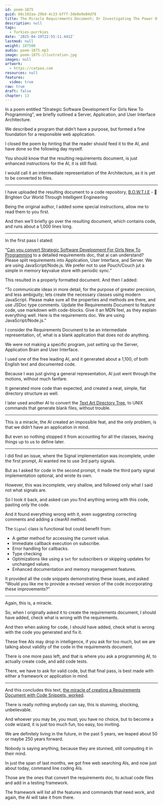 ```yaml
---
id: poem-1875
guid: 68c192aa-29bd-4c33-bfff-3de0e9e84d78
title: The Miracle Requirements Document; Or Investigating The Power Of Artificial Intelligence
description: null
tags:
  - furkies-purrkies
date: '2025-04-19T22:55:11.441Z'
lastmod: null
weight: 187500
audio: poem-1875.mp3
image: poem-1875-illustration.jpg
images: null
artwork:
  - https://catpea.com
resources: null
features:
  video: true
raw: true
draft: false
chapter: 13
---
```


In a poem entitled “Strategic Software Development For Girls New To Programming”,
we briefly outlined a Server, Application, and User Interface Architecture.

We described a program that didn’t have a purpose,
but formed a fine foundation for a responsible web application.

I closed the poem by hinting that the reader should feed it to the AI,
and have done so the following day myself.

You should know that the resulting requirements document,
is just enhanced instructions for the AI, it is still fluid.

I would call it an intermediate representation of the Architecture,
as it is yet to be converted to files.

---

I have uploaded the resulting document to a code repository,
[B.O.W.T.I.E][1] - 🎀 Brighten Our World Through Intelligent Engineering

Being the original author, I added some special instructions,
allow me to read them to you first.

And then we’ll briefly go over the resulting document,
which contains code, and runs about a 1,000 lines long.

---

In the first pass I stated:

“[Can you convert Strategic Software Development For Girls New To Programming][0] to a detailed requirements doc, that ai can understand? Please split requirements into Application, User Interface, and Server. We are using JavaScript/Node.js. We prefer not to use Pouch/Couch jut a simple in memory keyvalue store with periodic sync.”

This resulted in a properly formatted document. And then I added:

“To communicate ideas in more detail, for the purpose of greater precision, and less ambiguity; lets create the necessary classes using modern JavaScript. Please make sure all the properties and methods are there, and use JSDoc type comments. Update the Requirements Document to feature code, use markdown with code-blocks. Give it an MDN feel, as they explain everything well. Here is the requirements doc. We are using JavaScript/Node.js.”


I consider the Requirements Document to be an intermediate representation,
of, what is a blank application that does not do anything.

We were not making a specific program,
just setting up the Server, Application Brain and User Interface.

I used one of the free leading AI, and it generated about a 1,100,
of both English text and documented code.

Because I was just giving a general representation,
AI just went through the motions, without much fanfare.

It generated more code than expected,
and created a neat, simple, flat directory structure as well.

I later used another AI to convert the [Text Art Directory Tree][2],
to UNIX commands that generate blank files, without trouble.

---

This is a miracle, the AI created an impossible feat,
and the only problem, is that we didn’t have an application in mind.

But even so nothing stopped it from accounting for all the classes,
leaving things up to us to define later.

---

I did find an issue, where the Signal implementation was incomplete,
under the first prompt, AI wanted me to use 3rd party signals.

But as I asked for code in the second prompt,
it made the third party signal implementation optional, and wrote its own.

However, this was incomplete, very shallow,
and followed only what I said not what signals are.

So I took it back, and asked can you find anything wrong with this code, pasting only the code.

And it found everything wrong with it,
even suggesting correcting comments and adding a clearAll method.

The `Signal` class is functional but could benefit from:
- A getter method for accessing the current value.
- Immediate callback execution on subscribe.
- Error handling for callbacks.
- Type checking
- Optimizations like using a `Set` for subscribers or skipping updates for unchanged values.
- Enhanced documentation and memory management features.

It provided all the code snippets demonstrating these issues,
and asked “Would you like me to provide a revised version of the code incorporating these improvements?”

---

Again, this is,
a miracle.

So, when I originally asked it to create the requirements document,
I should have added, check what is wrong with the requirements.

And then when asking for code, I should have added,
check what is wrong with the code you generated and fix it.

These free AIs may drop in intelligence, if you ask for too much,
but we are talking about validity of the code in the requirements document.

There is one more pass left, and that is where you ask a programming AI,
to actually create code, and add code tests.

There, we have to ask for valid code,
but that final pass, is best made with either a framework or application in mind.

---

And this concludes this text,
[the miracle of creating a Requirements Document with Code Snippets, worked][1].

There is really nothing anybody can say,
this is stunning, shocking, unbelievable.

And whoever you may be, you must, you have no choice,
but to become a code wizard, it is just too much fun, too easy, too inviting.

We are definitely living in the future,
in the past 5 years, we leaped about 50 or maybe 250 years forward.

Nobody is saying anything,
because they are stunned, still computing it in their mind.


In just the span of last months, we got free web searching AIs,
and now just about today, command line coding AIs.

Those are the ones that convert the requirements doc,
to actual code files and add in a testing framework.

The framework will list all the features and commands that need work,
and again, the AI will take it from there.

[0]: https://www.catpea.com/permalink/96cd2625-3cb0-4584-9bce-db0de2ef3aed/
[1]: https://github.com/catpea/bowtie
[2]: https://github.com/catpea/bowtie?tab=readme-ov-file#implementation-notes
